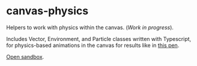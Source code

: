 # canvas-physics
Helpers to work with physics within the canvas. (*Work in progress*).

Includes Vector, Environment, and Particle classes written with Typescript, for physics-based animations in the canvas for results like in [this pen](https://codepen.io/camilleguy/full/rNOBqKg).

[Open sandbox](https://caguy.github.io/canvas-physics/).
